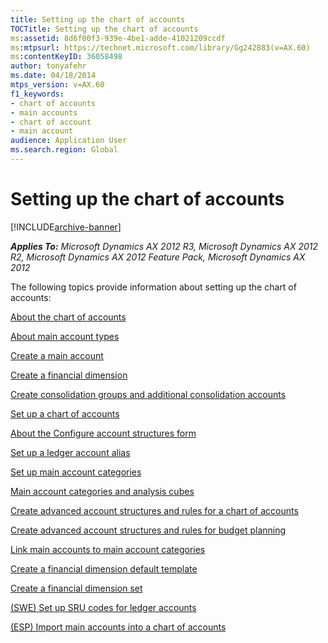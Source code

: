 ```yaml
---
title: Setting up the chart of accounts
TOCTitle: Setting up the chart of accounts
ms:assetid: 8d6f00f3-939e-4be1-adde-41021209ccdf
ms:mtpsurl: https://technet.microsoft.com/library/Gg242883(v=AX.60)
ms:contentKeyID: 36058498
author: tonyafehr
ms.date: 04/18/2014
mtps_version: v=AX.60
f1_keywords:
- chart of accounts
- main accounts
- chart of account
- main account
audience: Application User
ms.search.region: Global
---
```


# Setting up the chart of accounts 


[!INCLUDE[archive-banner](includes/archive-banner.md)]


_**Applies To:** Microsoft Dynamics AX 2012 R3, Microsoft Dynamics AX 2012 R2, Microsoft Dynamics AX 2012 Feature Pack, Microsoft Dynamics AX 2012_

The following topics provide information about setting up the chart of accounts:

[About the chart of accounts](about-the-chart-of-accounts.md)

[About main account types](about-main-account-types.md)

[Create a main account](create-a-main-account.md)

[Create a financial dimension](create-a-financial-dimension.md)

[Create consolidation groups and additional consolidation accounts](create-consolidation-groups-and-additional-consolidation-accounts.md)

[Set up a chart of accounts](set-up-a-chart-of-accounts.md)

[About the Configure account structures form](about-the-configure-account-structures-form.md)

[Set up a ledger account alias](set-up-a-ledger-account-alias.md)

[Set up main account categories](set-up-main-account-categories.md)

[Main account categories and analysis cubes](main-account-categories-and-analysis-cubes.md)

[Create advanced account structures and rules for a chart of accounts](create-advanced-account-structures-and-rules-for-a-chart-of-accounts.md)

[Create advanced account structures and rules for budget planning](create-advanced-account-structures-and-rules-for-budget-planning.md)

[Link main accounts to main account categories](link-main-accounts-to-main-account-categories.md)

[Create a financial dimension default template](create-a-financial-dimension-default-template.md)

[Create a financial dimension set](create-a-financial-dimension-set.md)

[(SWE) Set up SRU codes for ledger accounts](swe-set-up-sru-codes-for-ledger-accounts.md)

[(ESP) Import main accounts into a chart of accounts](esp-import-main-accounts-into-a-chart-of-accounts.md)

  


